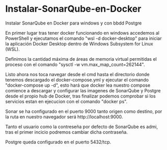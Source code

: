 # Instalar-SonarQube-en-Docker
 Instalar SonarQube en Docker para windows y con bbdd Postgre

En primer lugar tras tener docker funcionando en windows accedemos al PowerShell y ejecutamos el comando "wsl -d docker-desktop" para iniciar la aplicación Docker Desktop dentro de Windows Subsystem for Linux (WSL).

Definimos la cantidad máxima de áreas de memoria virtual permitidas el proceso con el comando "sysctl -w vm.max_map_count=262144".

Listo ahora nos toca navegar desde el cmd hasta el directorio donde tenemos descargado el docker-compose.yml y ejecutar el comando "docker-compose up -d", esto hará que docker lea nuestro compose comience a descargar y configurar las imagenes de SonarQube y Postgre  desde el propio hub de Docker, tras finalizar podemos comprobar si los servicios estan en ejecucion con el comando "docker ps".

Sonar se ha configurado en el puerto 9000 tanto origen como destino, por la ruta en nuestro navegador será http://localhost:9000.

Tanto el usuario como la contreseña por defecto de SonarQube es admi, tras el primer incicio podremos cambiar dicha contraseña.

Postgre queda configurado en el puerto 5432/tcp.
